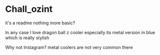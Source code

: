 # Chall_ozint

it's a readme nothing more basic?

In any case I love dragon ball z cooler especially its metal version in blue which is really stylish

Why not Instagram? metal coolers are not very common there
